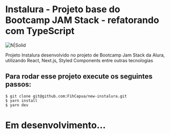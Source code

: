 # Instalura - Projeto base do Bootcamp JAM Stack - refatorando com TypeScript

![N|Solid](https://github.com/alura-challenges/instalura-base/raw/main/_docs/projeto-base.png)

Projeto Instalura desenvolvido no projeto de Bootcamp Jam Stack da Alura, utilizando React, Next.js, Styled Components entre outras tecnologias


## Para rodar esse projeto execute os seguintes passos: 

```
$ git clone git@github.com:FihCapua/new-instalura.git
$ yarn install
$ yarn dev
```

# Em desenvolvimento...
